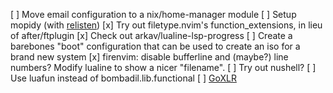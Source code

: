 [ ] Move email configuration to a nix/home-manager module
[ ] Setup mopidy (with [relisten](relisten.net))
[x] Try out filetype.nvim's function_extensions, in lieu of after/ftplugin
[x] Check out arkav/lualine-lsp-progress
[ ] Create a barebones "boot" configuration that can be used to create an iso for a brand new system
[x] firenvim: disable bufferline and (maybe?) line numbers? Modify lualine to show a nicer "filename".
[ ] Try out nushell?
[ ] Use luafun instead of bombadil.lib.functional
[ ] [GoXLR](https://github.com/GoXLR-on-Linux/GoXLR-Utility)
